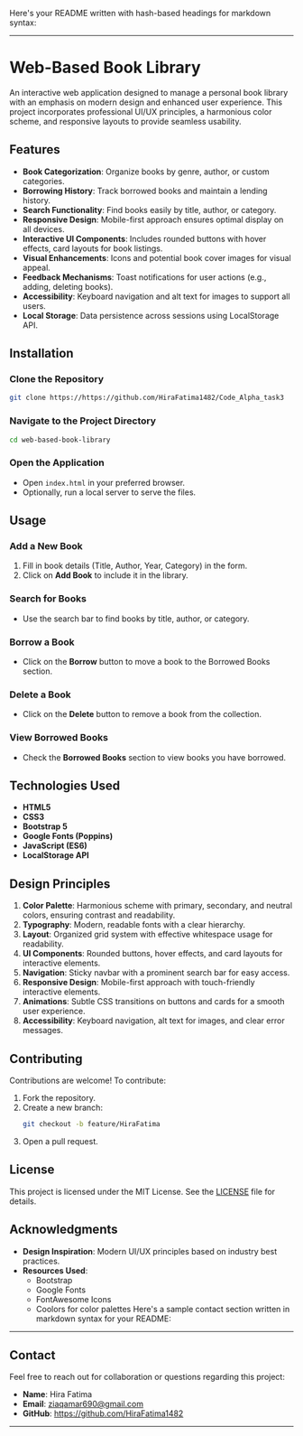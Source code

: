 Here's your README written with hash-based headings for markdown syntax:

---

# Web-Based Book Library

An interactive web application designed to manage a personal book library with an emphasis on modern design and enhanced user experience. This project incorporates professional UI/UX principles, a harmonious color scheme, and responsive layouts to provide seamless usability.

## Features
- **Book Categorization**: Organize books by genre, author, or custom categories.
- **Borrowing History**: Track borrowed books and maintain a lending history.
- **Search Functionality**: Find books easily by title, author, or category.
- **Responsive Design**: Mobile-first approach ensures optimal display on all devices.
- **Interactive UI Components**: Includes rounded buttons with hover effects, card layouts for book listings.
- **Visual Enhancements**: Icons and potential book cover images for visual appeal.
- **Feedback Mechanisms**: Toast notifications for user actions (e.g., adding, deleting books).
- **Accessibility**: Keyboard navigation and alt text for images to support all users.
- **Local Storage**: Data persistence across sessions using LocalStorage API.

## Installation

### Clone the Repository
```bash
git clone https://https://github.com/HiraFatima1482/Code_Alpha_task3
```

### Navigate to the Project Directory
```bash
cd web-based-book-library
```

### Open the Application
- Open `index.html` in your preferred browser.
- Optionally, run a local server to serve the files.

## Usage

### Add a New Book
1. Fill in book details (Title, Author, Year, Category) in the form.
2. Click on **Add Book** to include it in the library.

### Search for Books
- Use the search bar to find books by title, author, or category.

### Borrow a Book
- Click on the **Borrow** button to move a book to the Borrowed Books section.

### Delete a Book
- Click on the **Delete** button to remove a book from the collection.

### View Borrowed Books
- Check the **Borrowed Books** section to view books you have borrowed.

## Technologies Used
- **HTML5**
- **CSS3**
- **Bootstrap 5**
- **Google Fonts (Poppins)**
- **JavaScript (ES6)**
- **LocalStorage API**

## Design Principles
1. **Color Palette**: Harmonious scheme with primary, secondary, and neutral colors, ensuring contrast and readability.
2. **Typography**: Modern, readable fonts with a clear hierarchy.
3. **Layout**: Organized grid system with effective whitespace usage for readability.
4. **UI Components**: Rounded buttons, hover effects, and card layouts for interactive elements.
5. **Navigation**: Sticky navbar with a prominent search bar for easy access.
6. **Responsive Design**: Mobile-first approach with touch-friendly interactive elements.
7. **Animations**: Subtle CSS transitions on buttons and cards for a smooth user experience.
8. **Accessibility**: Keyboard navigation, alt text for images, and clear error messages.

## Contributing
Contributions are welcome! To contribute:

1. Fork the repository.
2. Create a new branch:
   ```bash
   git checkout -b feature/HiraFatima
   ```
5. Open a pull request.

## License
This project is licensed under the MIT License. See the [LICENSE](LICENSE) file for details.

## Acknowledgments
- **Design Inspiration**: Modern UI/UX principles based on industry best practices.
- **Resources Used**:
  - Bootstrap
  - Google Fonts
  - FontAwesome Icons
  - Coolors for color palettes
Here's a sample contact section written in markdown syntax for your README:

---

## Contact

Feel free to reach out for collaboration or questions regarding this project:

- **Name**: Hira Fatima
- **Email**: ziaqamar690@gmail.com
- **GitHub**:  https://github.com/HiraFatima1482


---


